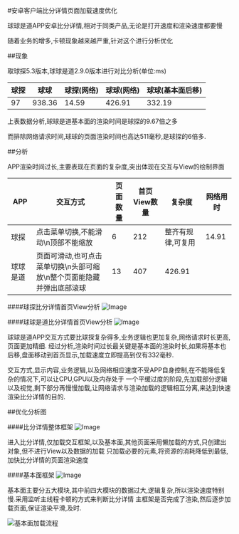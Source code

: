 #安卓客户端比分详情页面加载速度优化

球球是道APP安卓比分详情,相对于同类产品,无论是打开速度和渲染速度都要慢

随着业务的增多,卡顿现象越来越严重,针对这个进行分析优化


##现象

取球探5.3版本,球球是道2.9.0版本进行对比分析(单位:ms)

球探|球球|球探(网络)|球球(网络)|球球(基本面后移)
---|---|---|---|---
97|938.36|14.59|426.91|332.19

上表数据分析,球球是道基本面的渲染时间是球探的9.67倍之多

而排除网络请求时间,球球的页面渲染时间也高达511毫秒,是球探的6倍多.

##分析

APP渲染时间过长,主要表现在页面的复杂度,突出体现在交互与View的绘制界面

APP|交互方式|页面数量|首页View数量|复杂度|网络用时
---|---|---|---|---|---
球探|点击菜单切换,不能滑动\n顶部不能缩放|6|212|整齐有规律,可复用|14.91
球球是道|页面可滑动,也可点击菜单切换\n头部可缩放\n整个页面能隐藏并弹出底部滚球|13|407|426.91

####球探比分详情首页View分析
![Image](/_001.png)

####球球是道比分详情首页View分析
![Image](/_002.png)

球球是道APP交互方式要比球探复杂得多,业务逻辑也更加复杂,网络请求时长更高,页面更加精细.
经过分析,渲染时间过长最关键是基本面的渲染时长,如果将基本也后移,盘面移动到首页显示,加载速度立即提高到仅有332毫秒.

交互方式,显示内容,业务逻辑,以及网络相应速度不受APP自身控制,在不能降低复杂的情况下,可以让CPU,GPU以及内存处于
一个平缓过度的阶段,先加载部分逻辑以及视觉,剩下部分再慢慢加载,让网络请求与渲染加载的逻辑相互分离,来达到快速渲染比分详情的目的.


##优化分析图

####比分详情整体框架
![Image](/_003.png)

进入比分详情,仅加载交互框架,以及基本面,其他页面采用懒加载的方式,只创建出对象,但不进行View以及数据的加载
只加载必要的元素,将资源的消耗降低到最低,加快比分详情的页面渲染速度

####基本面框架
![Image](/_004.png)

基本面主要分五大模块,其中前四大模块的数据过大,逻辑复杂,所以渲染速度特别慢.采用监听主线程卡顿的方式来判断比分详情
主框架是否完成了渲染,然后逐步加载页面,保证渲染平滑,及时.

![基本面加载流程](/_005.png)